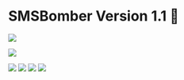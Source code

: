 # SMSBomber Version 1.1 :rocket:

<img src="banner.jpg" />

[<img src="D.png"/>](https://github.com/mahendraplus/SMS-Bomber/raw/main/SMS%20Bomber%20%201.0_1.apk)

<img src="SMSBomber(1).png"/>

<img src="SMSBomber(3).png"/>

<img src="SMSBomber(5).png"/>
<img src="SMSBomber(6).png"/>


